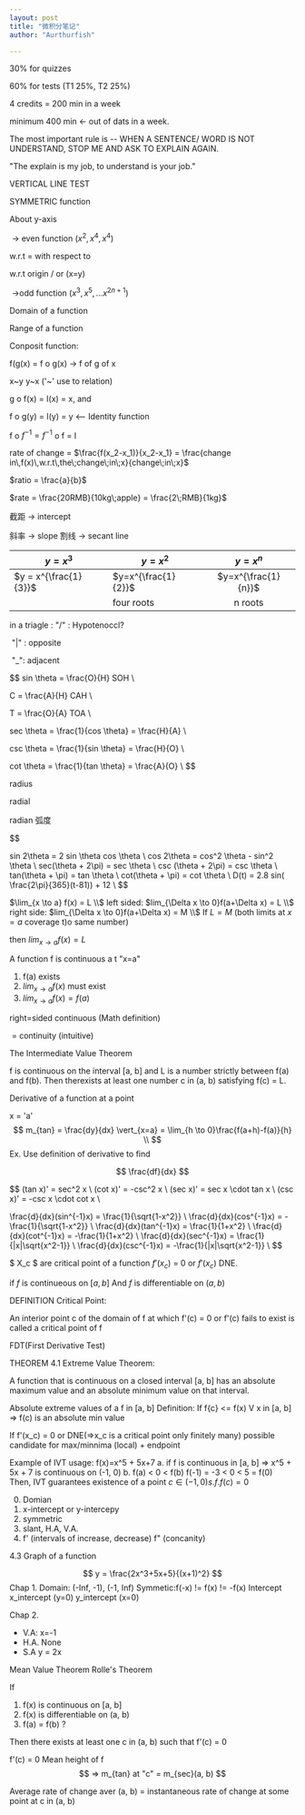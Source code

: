 ```yaml
---
layout: post
title: "微积分笔记"
author: "Aurthurfish"

---
```


 

30% for quizzes

60% for tests (T1 25%, T2 25%)

4 credits = 200 min in a week

minimum 400 min  <- out of dats in a week.

The most important rule is -- WHEN A SENTENCE/ WORD IS NOT UNDERSTAND, STOP ME AND ASK TO EXPLAIN AGAIN.

"The explain is my job, to understand is your job."

VERTICAL LINE TEST

SYMMETRIC function

About y-axis

​		-> even function $(x^2, x^4, x^4)$

w.r.t = with respect to

w.r.t origin / or (x=y)

​	->odd function $(x^3, x^5,  ... x^{2n+1} )$

Domain of a function

Range of a function

Conposit function:

f(g(x) =   f o g(x)  -> f of g of x 

x~y y~x ('~' use to relation) 

g o f(x) = I(x) = x, and 

f o g(y) = I(y) = y  <-- Identity function

f o $f^{-1} = f^{-1}$ o f = I



rate of change = $\frac{f(x_2-x_1)}{x_2-x_1} = \frac{change in\,f(x)\,w.r.t\,the\;change\;in\;x}{change\;in\;x}$

$ratio = \frac{a}{b}$

$rate = \frac{20RMB}{10kg\;apple} = \frac{2\;RMB}{1kg}$

截距 -> intercept

斜率 -> slope
割线 -> secant line

| $y=x^3$              | $y = x^2$          |       $y=x^n$      |
| ------------------- | ----------------- | :---------------: |
|$y = x^{\frac{1}{3}}$ | $y=x^{\frac{1}{2}}$ | $y=x^{\frac{1}{n}}$ |
|                     | four roots        |      n roots      |

in a triagle : "/" : Hypotenoccl?

​					"|" : opposite

​					"_": adjacent

$$
sin \theta = \frac{O}{H}	SOH \\

C			= \frac{A}{H}	 CAH \\

T			= \frac{O}{A}	TOA \\

sec \theta = \frac{1}{cos \theta} = \frac{H}{A} \\

csc \theta = \frac{1}{sin \theta} = \frac{H}{O} \\

cot \theta =  \frac{1}{tan \theta}  = \frac{A}{O} \\
$$

radius

radial

radian 弧度

$$

sin 2\theta = 2 sin \theta cos \theta \\
cos 2\theta = cos^2 \theta - sin^2 \theta \\
sec(\theta + 2\pi) = sec \theta \\
csc (\theta + 2\pi) = csc \theta \\
tan(\theta + \pi) = tan \theta \\
cot(\theta + \pi) = cot \theta \\
D(t) = 2.8 sin( \frac{2\pi}{365}(t-81)) + 12 \\
$$

$\lim_{x \to a} f(x) = L \\$
left sided: $lim_{\Delta x \to 0}f(a+\Delta x) = L \\$
right side: $lim_{\Delta x \to 0}f(a+\Delta x) = M \\$
If $L = M$ (both limits at $x=a$ coverage t)o same number)

then $lim_{x \to a} f(x) = L$

A function f is continuous a t "x=a"

1. f(a) exists
2. $lim_{x \to a}f(x)$ must exist
3. $lim_{x \to a}f(x)=f(a)$ 

right=sided continuous (Math definition)

​					 = continuity (intuitive)



The Intermediate Value Theorem

f is continuous on the interval [a, b] and L is a number strictly between f(a) and f(b). Then therexists at least one number c in (a, b) satisfying f(c) = L.

Derivative of a function at a point

x = 'a'
$$
m_{tan} = \frac{dy}{dx} \vert_{x=a} = \lim_{h \to 0}\frac{f(a+h)-f(a)}{h} \\
$$
Ex. Use definition of derivative to find 

$$
\frac{df}{dx}
$$

$$
(tan x)' = sec^2 x \\
(cot x)' = -csc^2 x \\
(sec x)' = sec x \cdot tan x \\
(csc x)' = -csc x \cdot cot x \\

\frac{d}{dx}(sin^{-1}x) = \frac{1}{\sqrt{1-x^2}} \\
\frac{d}{dx}(cos^{-1}x) = -\frac{1}{\sqrt{1-x^2}} \\
\frac{d}{dx}(tan^{-1}x) = \frac{1}{1+x^2} \\
\frac{d}{dx}(cot^{-1}x) = -\frac{1}{1+x^2} \\
\frac{d}{dx}(sec^{-1}x) = \frac{1}{|x|\sqrt{x^2-1}} \\
\frac{d}{dx}(csc^{-1}x) = -\frac{1}{|x|\sqrt{x^2-1}} \\
$$

$ X_c $ are critical point of a function $f'(x_c)$ = 0 or $f'(x_c)$ DNE.

if $f$ is continueous on $[a, b]$ And $f$ is differentiable on $(a, b)$

DEFINITION Critical Point:

An interior point c of the domain of f at which f'(c) = 0 or f'(c) fails to exist is called a critical point of f

FDT(First Derivative Test)

THEOREM 4.1 Extreme Value Theorem:

A function that is continuous on a closed interval [a, b] has an absolute maximum value and an absolute minimum value on that interval.

Absolute extreme values of a f in [a, b]
Definition: If f{c} <= f(x) V x in [a, b]
=> f(c) is an absolute min value

If f'(x_c) = 0 or DNE(=>x_c is a critical point only finitely many)
possible candidate for max/minnima (local)
$+$
endpoint

Example of IVT usage:
f(x)=x^5 + 5x+7
a. if f is continuous in [a, b]
=> x^5 + 5x + 7 is continuous on (-1, 0)
b. f(a) < 0 < f(b)
f(-1) = -3 < 0 < 5 = f(0)
Then, IVT guarantees existence of a point
$c \in (-1, 0) s.f. f(c) = 0$

0. Domian
1. x-intercept or y-intercepy
2. symmetric
3. slant, H.A, V.A. 
4. f' (intervals of increase, decrease)
   f" (concanity)

4.3 Graph of a function

$$
y = \frac{2x^3+5x+5}{(x+1)^2}
$$
Chap 1.
Domain: (-Inf, -1), (-1, Inf)
Symmetic:f(-x) !=  f(x)
               != -f(x)
Intercept x_intercept (y=0)
          y_intercept (x=0)               

Chap 2.
 - V.A: x=-1
 - H.A. None
 - S.A y = 2x

Mean Value Theorem
Rolle's Theorem

If
1. f(x) is continuous on [a, b]
2. f(x) is differentiable on (a, b)
3. f(a) = f(b) ?

Then there exists at least one c in (a, b) such that f'(c) = 0

f'(c) = 0 Mean height of f
$$
=> m_{tan} at "c" = m_{sec}(a, b)
$$

Average rate of change aver (a, b)
= instantaneous rate of change at some point at c in (a, b)